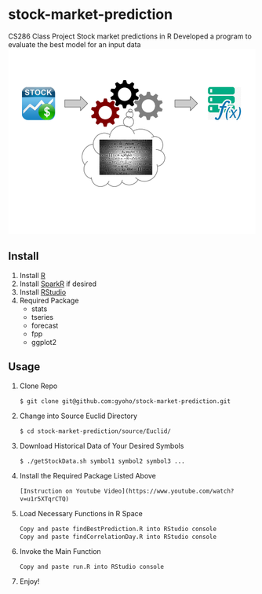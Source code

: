 # stock-market-prediction
CS286 Class Project
Stock market predictions in R
Developed a program to evaluate the best model for an input data
![Euclid](https://github.com/gyoho/stock-market-prediction/blob/master/document/Euclid.png?raw=true)


## Install
1. Install [R](http://www.r-project.org/)
2. Install [SparkR](https://amplab-extras.github.io/SparkR-pkg/) if desired
3. Install [RStudio](http://www.rstudio.com/products/rstudio/download/)
4. Required Package
    * stats
    * tseries
    * forecast
    * fpp
    * ggplot2

## Usage
1. Clone Repo

    ```
    $ git clone git@github.com:gyoho/stock-market-prediction.git
    ```
2. Change into Source Euclid Directory

    ```
    $ cd stock-market-prediction/source/Euclid/
    ```
3. Download Historical Data of Your Desired Symbols

    ```
    $ ./getStockData.sh symbol1 symbol2 symbol3 ...
    ```
4. Install the Required Package Listed Above

    ```
    [Instruction on Youtube Video](https://www.youtube.com/watch?v=u1r5XTqrCTQ)
    ```
5. Load Necessary Functions in R Space

    ```
    Copy and paste findBestPrediction.R into RStudio console
    Copy and paste findCorrelationDay.R into RStudio console
    ```
6. Invoke the Main Function

    ```
    Copy and paste run.R into RStudio console
    ```
7. Enjoy!
